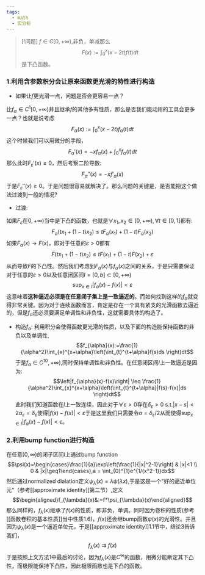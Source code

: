 ```yaml
---
tags:
  - math
  - 实分析
---
```


> [!问题]
> $f \in C[0,+\infty)$,非负，单减那么$$F(x):=\int_{0}^x
> (x-2t)f(t)dt$$是下凸函数。

### 1.利用含参数积分会让原来函数更光滑的特性进行构造

 * 如果让$f$更光滑一点，问题是否会更容易一点？

 比$f_{\alpha} \in C^1[0,+\infty)$并且继承$f$的其他多有性质，那么是否我们能动用的工具会更多一点？也就是说考虑$$F_{\alpha}(x):=\int_{0}^x
    (x-2t)f_{\alpha}(t)dt$$这个时候我们可以用微分的手段，$$F_{\alpha}'(x)
    = -xf_{\alpha}(x)+\int_{0}^x
    f_{\alpha}(t)dt$$那么此时$F_{\varepsilon}'(x)\geq 0$，然后考察二阶导数:$$F_{\alpha}''(x) =
    -xf'_{\alpha}(x)$$于是$F_{\varepsilon}''(x)\geq 0$。于是问题很容易就解决了。那么问题的关键是，是否能把这个做法过渡到一般的情况?

* 过渡:

如果$F_{\varepsilon}$在$0,+\infty)$当中是下凸的函数，也就是$\forall x_1,x_2 \in [0,+\infty),\forall t \in[0,1]$都有:$$F_{\alpha}(t x_1+(1-t) x_2)\leq t
    F_{\alpha}(x_1)+(1-t) F_{\alpha}(x_2)$$如果$F_{\alpha}(x)  \to F(x)$，即对于任意的$\varepsilon >0$都有$$F(t x_1+(1-t)
    x_2)\leq t F(x_1)+(1-t)
    F(x_2)+\varepsilon$$从而导致$F$的下凸性。然后我们考虑到$F_{\alpha}(x)$与$f_{\alpha}(x)$之间的关系，于是只需要保证对于任意的$\varepsilon >0$以及任意闭区间$I = [0,b]\subset[0,+\infty)$  $$\sup_{x\in I}|f_{\alpha}(x) - f(x)|<\varepsilon$$这意味着**这种逼近必须是在任意闭子集上是一致逼近的**。而如何找到这样的$f_{\alpha}$就变得非常关键。因为对于连续函数而言，肯定是存在一个具有紧支的光滑函数去逼近的，但是$f_{\alpha}$还必须要满足单调性和非负性，这就需要具体的构造了。
* 构造$f_{\alpha}$:
利用积分会使得函数更光滑的性质，以及下面的构造能保持函数的非负以及单调性,$$f_{\alpha}(x):=\frac{1}{\alpha^2}\int_{x}^{x+\alpha}\left(\int_{t}^{t+\alpha}f(s)ds
    \right)dt$$于是$f_{\alpha} \in C^10,+\infty)$,同时保持单调性和非负性。在任意闭区间$I$上一致逼近是因为:$$\left|f_{\alpha}(x)-f(x)\right|    \leq
\frac{1}{\alpha^2}\int_{x}^{x+\alpha}\left(\int_{t}^{t+\alpha}|f(s)-f(x)|ds \right)dt$$此时我们知道函数在$I$上一致连续，因此对于$\forall \varepsilon >0$存在$\delta_{\varepsilon}>0\text{ s.t.}|x-s|<2\alpha_{\varepsilon}=\delta_{\varepsilon}$使得$|f(s)-f(x)|< \varepsilon$于是这里我们只需要令$\alpha =\delta_{\varepsilon}/2$从而使得$\sup_{x\in I}|f_{\alpha}(x) - f(x)|<\varepsilon$。

### 2.利用bump function进行构造

在任意$[0,\infty)$的闭子区间$I$上通过bump function 
$$\psi(x)=\begin{cases}\frac{1}{a}\exp\left(\frac{1}{|x|^2-1}\right)
& |x|<1 \\ 0 & |x|\geq1\end{cases},a =
\int_{0}^{1}e^{1/(x^2-1)}dx$$然后通过normalized dialation定义$\psi_{\lambda}(x)=\lambda\psi(\lambda x)$,于是这是一个"好的逼近单位元"（参考[[approximate identity]]第二节）,定义
$$\begin{aligned}f_{\lambda}(x)&:=f*\psi_{\lambda}(x)\end{aligned}$$
那么同样的，$f_{\lambda}(x)$继承了$f(x)$的性质，即非负，单调。同时因为卷积的性质(参考[[函数卷积的基本性质]]当中性质1.6)，$f(x)$还会继bump函数$\psi(x)$的光滑性。并且因为$\psi_{\lambda}(x)$是一个逼近单位元，于是[[approximate identity]]1.1节中，结论3告诉我们，$$f_{\lambda}(x)\rightrightarrows f(x)$$于是按照上文方法1中最后的讨论，因为$f_{\lambda}(x)$是$C^{\infty}$的函数，用微分能断定其下凸性，而极限能保持下凸性，因此极限函数也是下凸的函数。
